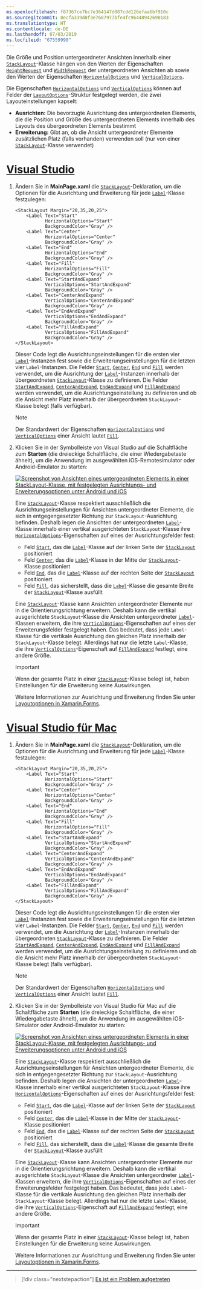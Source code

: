 ```yaml
---
ms.openlocfilehash: f87367ce7bc7e364147d087cdd126efaa6bf910c
ms.sourcegitcommit: 8ecfa339d0f3e7687977bfe4fc96448942690183
ms.translationtype: HT
ms.contentlocale: de-DE
ms.lasthandoff: 07/03/2019
ms.locfileid: "67559998"
---
```

Die Größe und Position untergeordneter Ansichten innerhalb einer [`StackLayout`](xref:Xamarin.Forms.StackLayout)-Klasse hängen von den Werten der Eigenschaften [`HeightRequest`](xref:Xamarin.Forms.VisualElement.HeightRequest) und [`WidthRequest`](xref:Xamarin.Forms.VisualElement.WidthRequest) der untergeordneten Ansichten ab sowie den Werten der Eigenschaften [`HorizontalOptions`](xref:Xamarin.Forms.View.HorizontalOptions) und [`VerticalOptions`](xref:Xamarin.Forms.View.VerticalOptions).

Die Eigenschaften [`HorizontalOptions`](xref:Xamarin.Forms.View.HorizontalOptions) und [`VerticalOptions`](xref:Xamarin.Forms.View.VerticalOptions) können auf Felder der [`LayoutOptions`](xref:Xamarin.Forms.LayoutOptions)-Struktur festgelegt werden, die zwei Layouteinstellungen kapselt:

- **Ausrichten:** Die bevorzugte Ausrichtung des untergeordneten Elements, die die Position und Größe des untergeordneten Elements innerhalb des Layouts des übergeordneten Elements bestimmt
- **Erweiterung:** Gibt an, ob die Ansicht untergeordneter Elemente zusätzlichen Platz (falls vorhanden) verwenden soll (nur von einer [`StackLayout`](xref:Xamarin.Forms.StackLayout)-Klasse verwendet)

# <a name="visual-studiotabvswin"></a>[Visual Studio](#tab/vswin)

1. Ändern Sie in **MainPage.xaml** die [`StackLayout`](xref:Xamarin.Forms.StackLayout)-Deklaration, um die Optionen für die Ausrichtung und Erweiterung für jede [`Label`](xref:Xamarin.Forms.Label)-Klasse festzulegen:

    ```xaml
    <StackLayout Margin="20,35,20,25">
        <Label Text="Start"
               HorizontalOptions="Start"
               BackgroundColor="Gray" />
        <Label Text="Center"
               HorizontalOptions="Center"
               BackgroundColor="Gray" />
        <Label Text="End"
               HorizontalOptions="End"
               BackgroundColor="Gray" />
        <Label Text="Fill"
               HorizontalOptions="Fill"
               BackgroundColor="Gray" />
        <Label Text="StartAndExpand"
               VerticalOptions="StartAndExpand"
               BackgroundColor="Gray" />
        <Label Text="CenterAndExpand"
               VerticalOptions="CenterAndExpand"
               BackgroundColor="Gray" />
        <Label Text="EndAndExpand"
               VerticalOptions="EndAndExpand"
               BackgroundColor="Gray" />
        <Label Text="FillAndExpand"
               VerticalOptions="FillAndExpand"
               BackgroundColor="Gray" />
    </StackLayout>
    ```

    Dieser Code legt die Ausrichtungseinstellungen für die ersten vier [`Label`](xref:Xamarin.Forms.Label)-Instanzen fest sowie die Erweiterungseinstellungen für die letzten vier `Label`-Instanzen. Die Felder [`Start`](xref:Xamarin.Forms.LayoutOptions.Start), [`Center`](xref:Xamarin.Forms.LayoutOptions.Center), [`End`](xref:Xamarin.Forms.LayoutOptions.End) und [`Fill`](xref:Xamarin.Forms.LayoutOptions.Fill) werden verwendet, um die Ausrichtung der [`Label`](xref:Xamarin.Forms.Label)-Instanzen innerhalb der übergeordneten [`StackLayout`](xref:Xamarin.Forms.StackLayout)-Klasse zu definieren. Die Felder [`StartAndExpand`](xref:Xamarin.Forms.LayoutOptions.StartAndExpand), [`CenterAndExpand`](xref:Xamarin.Forms.LayoutOptions.CenterAndExpand), [`EndAndExpand`](xref:Xamarin.Forms.LayoutOptions.EndAndExpand) und [`FillAndExpand`](xref:Xamarin.Forms.LayoutOptions.FillAndExpand) werden verwendet, um die Ausrichtungseinstellung zu definieren und ob die Ansicht mehr Platz innerhalb der übergeordneten `StackLayout`-Klasse belegt (falls verfügbar).

    > [!NOTE]
    > Der Standardwert der Eigenschaften [`HorizontalOptions`](xref:Xamarin.Forms.View.HorizontalOptions) und [`VerticalOptions`](xref:Xamarin.Forms.View.VerticalOptions) einer Ansicht lautet [`Fill`](xref:Xamarin.Forms.LayoutOptions.Fill).

1. Klicken Sie in der Symbolleiste von Visual Studio auf die Schaltfläche zum **Starten** (die dreieckige Schaltfläche, die einer Wiedergabetaste ähnelt), um die Anwendung im ausgewählten iOS-Remotesimulator oder Android-Emulator zu starten:

    [![Screenshot von Ansichten eines untergeordneten Elements in einer StackLayout-Klasse, mit festgelegten Ausrichtungs- und Erweiterungsoptionen unter Android und iOS](../images/alignment-expansion.png "StackLayout mit Bezeichnungsinstanzen, mit festgelegter Ausrichtung und Erweiterung")](../images/alignment-expansion-large.png#lightbox "StackLayout mit Bezeichnungsinstanzen, mit festgelegter Ausrichtung und Erweiterung")

    Eine [`StackLayout`](xref:Xamarin.Forms.StackLayout)-Klasse respektiert ausschließlich die Ausrichtungseinstellungen für Ansichten untergeordneter Elemente, die sich in entgegengesetzter Richtung zur `StackLayout`-Ausrichtung befinden. Deshalb legen die Ansichten der untergeordneten [`Label`](xref:Xamarin.Forms.Label)-Klasse innerhalb einer vertikal ausgerichteten `StackLayout`-Klasse ihre [`HorizontalOptions`](xref:Xamarin.Forms.View.HorizontalOptions)-Eigenschaften auf eines der Ausrichtungsfelder fest:

    - Feld [`Start`](xref:Xamarin.Forms.LayoutOptions.Start), das die [`Label`](xref:Xamarin.Forms.Label)-Klasse auf der linken Seite der [`StackLayout`](xref:Xamarin.Forms.StackLayout) positioniert
    - Feld [`Center`](xref:Xamarin.Forms.LayoutOptions.Center), das die [`Label`](xref:Xamarin.Forms.Label)-Klasse in der Mitte der [`StackLayout`](xref:Xamarin.Forms.StackLayout)-Klasse positioniert
    - Feld [`End`](xref:Xamarin.Forms.LayoutOptions.End), das die [`Label`](xref:Xamarin.Forms.Label)-Klasse auf der rechten Seite der [`StackLayout`](xref:Xamarin.Forms.StackLayout) positioniert
    - Feld [`Fill`](xref:Xamarin.Forms.LayoutOptions.Fill), das sicherstellt, dass die [`Label`](xref:Xamarin.Forms.Label)-Klasse die gesamte Breite der [`StackLayout`](xref:Xamarin.Forms.StackLayout)-Klasse ausfüllt

    Eine [`StackLayout`](xref:Xamarin.Forms.StackLayout)-Klasse kann Ansichten untergeordneter Elemente nur in die Orientierungsrichtung erweitern. Deshalb kann die vertikal ausgerichtete `StackLayout`-Klasse die Ansichten untergeordneter [`Label`](xref:Xamarin.Forms.Label)-Klassen erweitern, die ihre [`VerticalOptions`](xref:Xamarin.Forms.View.VerticalOptions)-Eigenschaften auf eines der Erweiterungsfelder festgelegt haben. Das bedeutet, dass jede `Label`-Klasse für die vertikale Ausrichtung den gleichen Platz innerhalb der `StackLayout`-Klasse belegt. Allerdings hat nur die letzte `Label`-Klasse, die ihre [`VerticalOptions`](xref:Xamarin.Forms.View.VerticalOptions)-Eigenschaft auf [`FillAndExpand`](xref:Xamarin.Forms.LayoutOptions.FillAndExpand) festlegt, eine andere Größe.

    > [!IMPORTANT]
    > Wenn der gesamte Platz in einer [`StackLayout`](xref:Xamarin.Forms.StackLayout)-Klasse belegt ist, haben Einstellungen für die Erweiterung keine Auswirkungen.

    Weitere Informationen zur Ausrichtung und Erweiterung finden Sie unter [Layoutoptionen in Xamarin.Forms](~/xamarin-forms/user-interface/layouts/layout-options.md).

# <a name="visual-studio-for-mactabvsmac"></a>[Visual Studio für Mac](#tab/vsmac)

1. Ändern Sie in **MainPage.xaml** die [`StackLayout`](xref:Xamarin.Forms.StackLayout)-Deklaration, um die Optionen für die Ausrichtung und Erweiterung für jede [`Label`](xref:Xamarin.Forms.Label)-Klasse festzulegen:

    ```xaml
    <StackLayout Margin="20,35,20,25">
        <Label Text="Start"
               HorizontalOptions="Start"
               BackgroundColor="Gray" />
        <Label Text="Center"
               HorizontalOptions="Center"
               BackgroundColor="Gray" />
        <Label Text="End"
               HorizontalOptions="End"
               BackgroundColor="Gray" />
        <Label Text="Fill"
               HorizontalOptions="Fill"
               BackgroundColor="Gray" />
        <Label Text="StartAndExpand"
               VerticalOptions="StartAndExpand"
               BackgroundColor="Gray" />
        <Label Text="CenterAndExpand"
               VerticalOptions="CenterAndExpand"
               BackgroundColor="Gray" />
        <Label Text="EndAndExpand"
               VerticalOptions="EndAndExpand"
               BackgroundColor="Gray" />
        <Label Text="FillAndExpand"
               VerticalOptions="FillAndExpand"
               BackgroundColor="Gray" />
    </StackLayout>
    ```

    Dieser Code legt die Ausrichtungseinstellungen für die ersten vier [`Label`](xref:Xamarin.Forms.Label)-Instanzen fest sowie die Erweiterungseinstellungen für die letzten vier `Label`-Instanzen. Die Felder [`Start`](xref:Xamarin.Forms.LayoutOptions.Start), [`Center`](xref:Xamarin.Forms.LayoutOptions.Center), [`End`](xref:Xamarin.Forms.LayoutOptions.End) und [`Fill`](xref:Xamarin.Forms.LayoutOptions.Fill) werden verwendet, um die Ausrichtung der [`Label`](xref:Xamarin.Forms.Label)-Instanzen innerhalb der übergeordneten [`StackLayout`](xref:Xamarin.Forms.StackLayout)-Klasse zu definieren. Die Felder [`StartAndExpand`](xref:Xamarin.Forms.LayoutOptions.StartAndExpand), [`CenterAndExpand`](xref:Xamarin.Forms.LayoutOptions.CenterAndExpand), [`EndAndExpand`](xref:Xamarin.Forms.LayoutOptions.EndAndExpand) und [`FillAndExpand`](xref:Xamarin.Forms.LayoutOptions.FillAndExpand) werden verwendet, um die Ausrichtungseinstellung zu definieren und ob die Ansicht mehr Platz innerhalb der übergeordneten `StackLayout`-Klasse belegt (falls verfügbar).

    > [!NOTE]
    > Der Standardwert der Eigenschaften [`HorizontalOptions`](xref:Xamarin.Forms.View.HorizontalOptions) und [`VerticalOptions`](xref:Xamarin.Forms.View.VerticalOptions) einer Ansicht lautet [`Fill`](xref:Xamarin.Forms.LayoutOptions.Fill).

1. Klicken Sie in der Symbolleiste von Visual Studio für Mac auf die Schaltfläche zum **Starten** (die dreieckige Schaltfläche, die einer Wiedergabetaste ähnelt), um die Anwendung im ausgewählten iOS-Simulator oder Android-Emulator zu starten:

    [![Screenshot von Ansichten eines untergeordneten Elements in einer StackLayout-Klasse, mit festgelegten Ausrichtungs- und Erweiterungsoptionen unter Android und iOS](../images/alignment-expansion.png "StackLayout mit Bezeichnungsinstanzen, mit festgelegter Ausrichtung und Erweiterung")](../images/alignment-expansion-large.png#lightbox "StackLayout mit Bezeichnungsinstanzen, mit festgelegter Ausrichtung und Erweiterung")

    Eine [`StackLayout`](xref:Xamarin.Forms.StackLayout)-Klasse respektiert ausschließlich die Ausrichtungseinstellungen für Ansichten untergeordneter Elemente, die sich in entgegengesetzter Richtung zur `StackLayout`-Ausrichtung befinden. Deshalb legen die Ansichten der untergeordneten [`Label`](xref:Xamarin.Forms.Label)-Klasse innerhalb einer vertikal ausgerichteten `StackLayout`-Klasse ihre [`HorizontalOptions`](xref:Xamarin.Forms.View.HorizontalOptions)-Eigenschaften auf eines der Ausrichtungsfelder fest:

    - Feld [`Start`](xref:Xamarin.Forms.LayoutOptions.Start), das die [`Label`](xref:Xamarin.Forms.Label)-Klasse auf der linken Seite der [`StackLayout`](xref:Xamarin.Forms.StackLayout) positioniert
    - Feld [`Center`](xref:Xamarin.Forms.LayoutOptions.Center), das die [`Label`](xref:Xamarin.Forms.Label)-Klasse in der Mitte der [`StackLayout`](xref:Xamarin.Forms.StackLayout)-Klasse positioniert
    - Feld [`End`](xref:Xamarin.Forms.LayoutOptions.End), das die [`Label`](xref:Xamarin.Forms.Label)-Klasse auf der rechten Seite der [`StackLayout`](xref:Xamarin.Forms.StackLayout) positioniert
    - Feld [`Fill`](xref:Xamarin.Forms.LayoutOptions.Fill), das sicherstellt, dass die [`Label`](xref:Xamarin.Forms.Label)-Klasse die gesamte Breite der [`StackLayout`](xref:Xamarin.Forms.StackLayout)-Klasse ausfüllt

    Eine [`StackLayout`](xref:Xamarin.Forms.StackLayout)-Klasse kann Ansichten untergeordneter Elemente nur in die Orientierungsrichtung erweitern. Deshalb kann die vertikal ausgerichtete `StackLayout`-Klasse die Ansichten untergeordneter [`Label`](xref:Xamarin.Forms.Label)-Klassen erweitern, die ihre [`VerticalOptions`](xref:Xamarin.Forms.View.VerticalOptions)-Eigenschaften auf eines der Erweiterungsfelder festgelegt haben. Das bedeutet, dass jede `Label`-Klasse für die vertikale Ausrichtung den gleichen Platz innerhalb der `StackLayout`-Klasse belegt. Allerdings hat nur die letzte `Label`-Klasse, die ihre [`VerticalOptions`](xref:Xamarin.Forms.View.VerticalOptions)-Eigenschaft auf [`FillAndExpand`](xref:Xamarin.Forms.LayoutOptions.FillAndExpand) festlegt, eine andere Größe.

    > [!IMPORTANT]
    > Wenn der gesamte Platz in einer [`StackLayout`](xref:Xamarin.Forms.StackLayout)-Klasse belegt ist, haben Einstellungen für die Erweiterung keine Auswirkungen.

    Weitere Informationen zur Ausrichtung und Erweiterung finden Sie unter [Layoutoptionen in Xamarin.Forms](~/xamarin-forms/user-interface/layouts/layout-options.md).

-----

> [!div class="nextstepaction"]
> [Es ist ein Problem aufgetreten](https://github.com/MicrosoftDocs/xamarin-docs/issues/new?title=StackLayout+Tutorial+Step+3+Feedback&template=tutorial_template.md)
